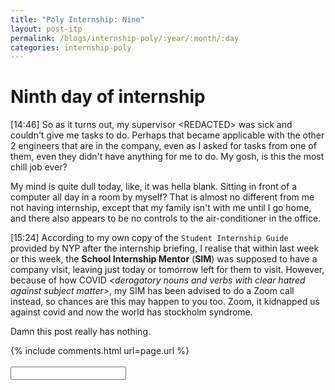 ```yaml
---
title: "Poly Internship: Nine"
layout: post-itp
permalink: /blogs/internship-poly/:year/:month/:day
categories: internship-poly
---
```

# Ninth day of internship

<span class="timestamp">[14:46]</span> So as it turns out, my supervisor <span ondblclick="this.innerHTML = 'Alan Kuik'">&lt;REDACTED&gt;</span> was sick and couldn't give me tasks to do. Perhaps that became applicable with the other 2 engineers that are in the company, even as I asked for tasks from one of them, even they didn't have anything for me to do. My gosh, is this the most chill job ever? 

My mind is quite dull today, like, it was hella blank. Sitting in front of a computer all day in a room by myself? That is almost no different from me not having internship, except that my family isn't with me until I go home, and there also appears to be no controls to the air-conditioner in the office.

<span class="timestamp">[15:24]</span> According to my own copy of the `Student Internship Guide` provided by NYP after the internship briefing, I realise that within last week or this week, the **School Internship Mentor** (**SIM**) was supposed to have a company visit, leaving just today or tomorrow left for them to visit. However, because of how COVID _&lt;derogatory nouns and verbs with clear hatred against subject matter&gt;_, my SIM has been advised to do a Zoom call instead, so chances are this may happen to you too. Zoom, it kidnapped us against covid and now the world has stockholm syndrome. 

Damn this post really has nothing. 

{% include comments.html url=page.url %}
<br><br>
<input id="password-input" type="password" class="text-secret" onkeyup="unlock()">

<span class="disable-selection" id="truth" style="display:none;">Well, I still got something to say in this post actually, as I decided to not dilly-dally and listen to what my harvest group leader said: start on FYP (or study up). Even though I would have 3 months of dedicated time to do FYP after this 3 months of internship, I can ask friends who are undergoing the FYP-first flip-flop. You, intern, can do the same under whatever time-span you will have.<br><br><i>Making the best use of the time, because the days are evil. Therefore do not be foolish, but understand what the will of the Lord is.</i> <br><br>Ephesians 5: 16-17<br><br>I cannot really conclude this week yet, as there is still a day tomorrow, but so far I can already tell this week is significantly different compared to last week. In any case, hope keeps on going.</span>